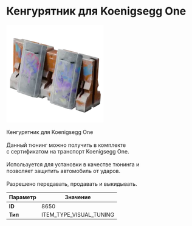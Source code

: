 # Кенгурятник для Koenigsegg One

![Item Image](../img/8650.webp?raw=true)

Кенгурятник для Koenigsegg One<br><br>Данный тюнинг можно получить в комплекте<br>с сертификатом на транспорт Koenigsegg One.<br><br>Используется для установки в качестве тюнинга и<br>позволяет защитить автомобиль от ударов.<br><br>Разрешено передавать, продавать и выкидывать.


| Параметр | Значение |
|----------|----------|
| **ID** | 8650 |
| **Тип** | ITEM_TYPE_VISUAL_TUNING |

